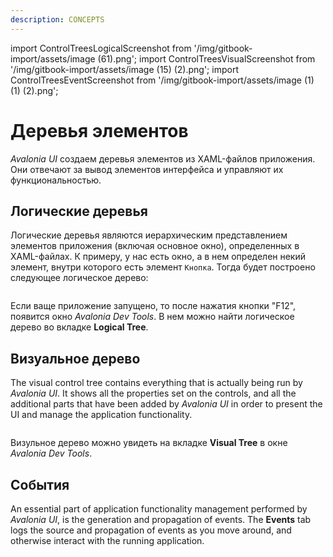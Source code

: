```yaml
---
description: CONCEPTS
---
```


import ControlTreesLogicalScreenshot from '/img/gitbook-import/assets/image (61).png';
import ControlTreesVisualScreenshot from '/img/gitbook-import/assets/image (15) (2).png';
import ControlTreesEventScreenshot from '/img/gitbook-import/assets/image (1) (1) (2).png';

# Деревья элементов

_Avalonia UI_ создаем деревья элементов из XAML-файлов приложения. Они отвечают за вывод элементов интерфейса и управляют их функциональностью.

## Логические деревья

Логические деревья являются иерархическим представлением элементов приложения (включая основное окно), определенных в XAML-файлах.
К примеру, у нас есть окно, а в нем определен некий элемент, внутри которого есть элемент `Кнопка`. Тогда будет построено следующее логическое дерево:

<img src={ControlTreesLogicalScreenshot} alt=""/>

Если ваще приложение запущено, то после нажатия кнопки "F12", появится окно _Avalonia Dev Tools_. В нем можно найти логическое дерево во вкладке **Logical Tree**.

## Визуальное дерево&#x20;

The visual control tree contains everything that is actually being run by _Avalonia UI_. It shows all the properties set on the controls, and all the additional parts that have been added by _Avalonia UI_ in order to present the UI and manage the application functionality. &#x20;

<img src={ControlTreesVisualScreenshot} alt=""/>

Визульное дерево можно увидеть на вкладке **Visual Tree** в окне _Avalonia Dev Tools_.

## События&#x20;

An essential part of application functionality management performed by _Avalonia UI_, is the generation and propagation of events. The **Events** tab logs the source and propagation of events as you move around, and otherwise interact with the running application.

<img src={ControlTreesEventScreenshot} alt=""/>
